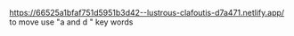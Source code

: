 https://66525a1bfaf751d5951b3d42--lustrous-clafoutis-d7a471.netlify.app/
to move use "a and d " key words
